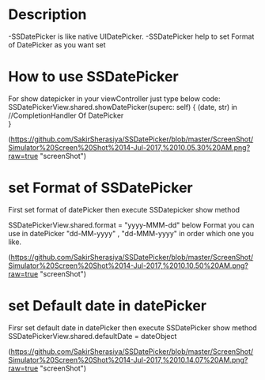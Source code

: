 # Description

-SSDatePicker is like native UIDatePicker. 
-SSDatePicker help to set Format of DatePicker as you want set


# How to use SSDatePicker

For show datepicker in your viewController just type below code:
  SSDatePickerView.shared.showDatePicker(superc: self) { (date, str) in
    //CompletionHandler Of DatePicker            
  }
  
  (https://github.com/SakirSherasiya/SSDatePicker/blob/master/ScreenShot/Simulator%20Screen%20Shot%2014-Jul-2017,%2010.05.30%20AM.png?raw=true "screenShot")


# set Format of SSDatePicker

First set format of datePicker then execute SSDatepicker show method

  SSDatePickerView.shared.format = "yyyy-MMM-dd"
  below Format you can use in datePicker
  "dd-MM-yyyy" , "dd-MMM-yyyy" in order which one you like.
  
  
  (https://github.com/SakirSherasiya/SSDatePicker/blob/master/ScreenShot/Simulator%20Screen%20Shot%2014-Jul-2017,%2010.10.50%20AM.png?raw=true "screenShot")
  
# set Default date in datePicker

Firsr set default date in datePicker then execute SSDatePicker show method
  SSDatePickerView.shared.defaultDate = dateObject

  (https://github.com/SakirSherasiya/SSDatePicker/blob/master/ScreenShot/Simulator%20Screen%20Shot%2014-Jul-2017,%2010.14.07%20AM.png?raw=true "screenShot")


  
